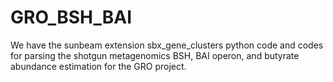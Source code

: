 # GRO_BSH_BAI

We have the sunbeam extension sbx_gene_clusters python code and codes for parsing the shotgun metagenomics BSH, BAI operon, and butyrate abundance estimation for the GRO project.
